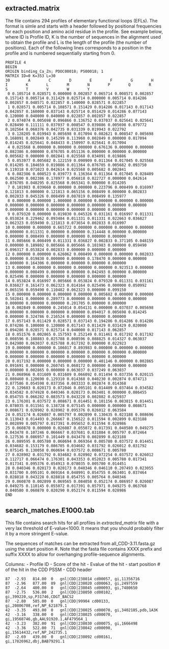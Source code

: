 ## extracted.matrix

The file contains 294 profiles of elementary functional loops (EFLs).
The format is simle and starts with a header followed by positional frequencies for each position and amino acid residue in the profile.
See example below, where ID is Profile ID, K is the number of sequences in the alignment used to obtain the profile and L is the length of the profile (the number of positions).
Each of the following lines corresponds to a position in the profile and is numbered sequentially starting from 0.

    PROFILE 4
    BEGIN
    ORIGIN binding_Ca_Zn; PDOC00018; PS00018; 1
    MATRIX ID=0 K=353 L=30
    30        A        C        D        E        F        G        H        I        K        L        M        N        P        Q        R        S        T        V        W        Y
     0 0.105714 0.028571 0.000000 0.002857 0.065714 0.008571 0.002857 0.157143 0.005714 0.311429 0.025714 0.000000 0.005714 0.014286 0.002857 0.048571 0.022857 0.140000 0.028571 0.022857
     1 0.028571 0.005714 0.108571 0.151429 0.014286 0.017143 0.017143 0.042857 0.160000 0.037143 0.025714 0.051429 0.014286 0.077143 0.120000 0.040000 0.040000 0.022857 0.002857 0.022857
     2 0.074074 0.005698 0.096866 0.136752 0.037037 0.025641 0.025641 0.028490 0.111111 0.037037 0.008547 0.039886 0.005698 0.079772 0.102564 0.068376 0.042735 0.031339 0.019943 0.022792
     3 0.128205 0.019943 0.005698 0.017094 0.082621 0.008547 0.005698 0.168091 0.002849 0.145299 0.113960 0.002849 0.000000 0.017094 0.014245 0.025641 0.048433 0.150997 0.025641 0.017094
     4 0.025568 0.000000 0.000000 0.000000 0.676136 0.000000 0.000000 0.082386 0.000000 0.076705 0.051136 0.000000 0.000000 0.000000 0.005682 0.000000 0.002841 0.025568 0.034091 0.019886
     5 0.053977 0.005682 0.122159 0.090909 0.011364 0.017045 0.025568 0.014205 0.184659 0.019886 0.011364 0.076705 0.005682 0.093750 0.119318 0.071023 0.042614 0.025568 0.005682 0.002841
     6 0.082386 0.008523 0.039773 0.136364 0.011364 0.017045 0.028409 0.062500 0.082386 0.178977 0.056818 0.022727 0.000000 0.042614 0.076705 0.048295 0.025568 0.065341 0.000000 0.014205
     7 0.101983 0.039660 0.000000 0.000000 0.223796 0.008499 0.016997 0.121813 0.000000 0.121813 0.065156 0.008499 0.000000 0.002833 0.002833 0.045326 0.008499 0.087819 0.008499 0.135977
     8 0.000000 0.000000 1.000000 0.000000 0.000000 0.000000 0.000000 0.000000 0.000000 0.000000 0.000000 0.000000 0.000000 0.000000 0.000000 0.000000 0.000000 0.000000 0.000000 0.000000
     9 0.079320 0.000000 0.019830 0.045326 0.031161 0.016997 0.011331 0.053824 0.229462 0.093484 0.011331 0.011331 0.022663 0.036827 0.062323 0.059490 0.121813 0.073654 0.002833 0.016997
    10 0.000000 0.000000 0.665722 0.000000 0.000000 0.000000 0.000000 0.000000 0.011331 0.000000 0.000000 0.314448 0.000000 0.000000 0.000000 0.008499 0.000000 0.000000 0.000000 0.000000
    11 0.005666 0.008499 0.011331 0.036827 0.002833 0.371105 0.048159 0.000000 0.189802 0.005666 0.005666 0.101983 0.000000 0.059490 0.096317 0.053824 0.002833 0.000000 0.000000 0.000000
    12 0.000000 0.000000 0.626062 0.008499 0.000000 0.000000 0.002833 0.000000 0.019830 0.000000 0.000000 0.178470 0.000000 0.000000 0.000000 0.164306 0.000000 0.000000 0.000000 0.000000
    13 0.000000 0.000000 0.000000 0.000000 0.000000 0.923513 0.000000 0.000000 0.008499 0.000000 0.000000 0.042493 0.000000 0.000000 0.025496 0.000000 0.000000 0.000000 0.000000 0.000000
    14 0.053824 0.016997 0.005666 0.053824 0.079320 0.011331 0.031161 0.036827 0.161473 0.062323 0.014164 0.025496 0.000000 0.050992 0.065156 0.059490 0.110482 0.062323 0.000000 0.099150
    15 0.000000 0.000000 0.000000 0.000000 0.005682 0.000000 0.000000 0.502841 0.000000 0.289773 0.000000 0.000000 0.000000 0.000000 0.000000 0.000000 0.000000 0.201705 0.000000 0.000000
    16 0.002849 0.000000 0.245014 0.054131 0.000000 0.037037 0.005698 0.000000 0.000000 0.000000 0.000000 0.094017 0.005698 0.014245 0.000000 0.324786 0.216524 0.000000 0.000000 0.000000
    17 0.057143 0.011429 0.028571 0.037143 0.194286 0.014286 0.014286 0.074286 0.100000 0.120000 0.017143 0.011429 0.031429 0.020000 0.094286 0.028571 0.025714 0.040000 0.017143 0.062857
    18 0.051576 0.002865 0.157593 0.252149 0.011461 0.017192 0.017192 0.008596 0.108883 0.025788 0.008596 0.088825 0.014327 0.063037 0.042980 0.063037 0.025788 0.017192 0.000000 0.022923
    19 0.000000 0.000000 0.106017 0.893983 0.000000 0.000000 0.000000 0.000000 0.000000 0.000000 0.000000 0.000000 0.000000 0.000000 0.000000 0.000000 0.000000 0.000000 0.000000 0.000000
    20 0.017192 0.000000 0.000000 0.000000 0.401146 0.000000 0.002865 0.091691 0.000000 0.260745 0.060172 0.000000 0.000000 0.000000 0.000000 0.002865 0.000000 0.063037 0.037249 0.063037
    21 0.068966 0.031609 0.031609 0.066092 0.011494 0.037356 0.020115 0.080460 0.120690 0.129310 0.014368 0.040230 0.002874 0.074713 0.077586 0.054598 0.037356 0.083333 0.002874 0.014368
    22 0.129683 0.020173 0.072046 0.095101 0.014409 0.037464 0.034582 0.034582 0.074928 0.040346 0.020173 0.063401 0.000000 0.086455 0.054755 0.066282 0.083573 0.043228 0.002882 0.025937
    23 0.176301 0.037572 0.008671 0.014451 0.101156 0.083815 0.014451 0.078035 0.011561 0.138728 0.075145 0.000000 0.000000 0.008671 0.008671 0.028902 0.028902 0.095376 0.026012 0.063584
    24 0.052174 0.026087 0.005797 0.002899 0.130435 0.023188 0.008696 0.113043 0.014493 0.266667 0.156522 0.011594 0.002899 0.023188 0.002899 0.005797 0.017391 0.095652 0.011594 0.028986
    25 0.060870 0.000000 0.026087 0.055072 0.017391 0.040580 0.049275 0.043478 0.107246 0.066667 0.037681 0.031884 0.005797 0.072464 0.127536 0.086957 0.101449 0.043478 0.002899 0.023188
    26 0.089595 0.005780 0.060694 0.069364 0.005780 0.037572 0.014451 0.034682 0.153179 0.086705 0.034682 0.031792 0.026012 0.031792 0.075145 0.130058 0.060694 0.037572 0.008671 0.005780
    27 0.028902 0.031792 0.034682 0.028902 0.072254 0.037572 0.026012 0.112717 0.066474 0.176301 0.043353 0.052023 0.005780 0.017341 0.017341 0.095376 0.054913 0.078035 0.005780 0.014451
    28 0.040346 0.020173 0.020173 0.040346 0.046110 0.207493 0.023055 0.031700 0.095101 0.069164 0.048991 0.054755 0.063401 0.037464 0.028818 0.043228 0.028818 0.054755 0.005764 0.040346
    29 0.060870 0.002899 0.069565 0.084058 0.052174 0.086957 0.026087 0.049275 0.110145 0.055072 0.017391 0.057971 0.049275 0.063768 0.040580 0.060870 0.020290 0.052174 0.011594 0.028986
    END



## search_matches.E1000.tab
This file contains search hits for all profiles in *extracted_matrix* file with a very lax threshold of E-value<1000.
It means that you should probably filter it by a more stringent E-value.

The sequences of matches can be extracted from all_CDD-3.11.fasta.gz using the start position #. Note that the fasta file contains XXXX prefix and suffix XXXX to allow for overhanging profile-sequence alignments.

Columns:
    - Profile ID
    - Score of the hit
    - Evalue of the hit
    - start position # of the hit in the CDD PSSM
    - CDD header

    87	-2.93	814.00	0	gnl|CDD|238014 cd00057, gi,11356716
    87	-2.96	877.00	89	gnl|CDD|238020 cd00063, gi,2497559
    87	-2.64	400.00	0	gnl|CDD|238045 cd00093, gi,7480650
    87	-2.75	536.00	2	gnl|CDD|238050 cd00102, gi,399220,sp,P31746,CDGT_BACS2
    87	-2.80	585.00	0	gnl|CDD|99904 cd00133, gi,20806708,ref,NP_621879.1
    42	-3.35	493.00	0	gnl|CDD|238025 cd00070, gi,3402185,pdb,1A3K
    42	-3.16	338.00	0	gnl|CDD|238025 cd00070, gi,19568746,gb,AAL91920.1,AF479564_1
    42	-3.23	382.00	91	gnl|CDD|238030 cd00075, gi,1666498
    42	-3.36	522.00	71	gnl|CDD|238042 cd00090, gi,15614432,ref,NP_242735.1
    87	-2.69	439.00	0	gnl|CDD|238092 cd00161, gi,17826962,dbj,BAB79291.1
